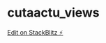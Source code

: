 # cutaactu_views

[Edit on StackBlitz ⚡️](https://stackblitz.com/edit/sveltejs-kit-template-default-cemcbb)